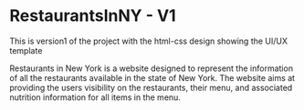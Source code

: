 # RestaurantsInNY - V1

This is version1 of the project with the html-css design showing the UI/UX template

Restaurants in New York is a website designed to represent the information of all the restaurants available in the state of New York.
The website aims at providing the users visibility on the restaurants, their menu, and associated nutrition information for all items in the menu.
